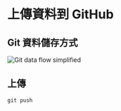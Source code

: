 # 上傳資料到 GitHub

## Git 資料儲存方式

![Git data flow simplified](https://upload.wikimedia.org/wikipedia/commons/thumb/4/44/Git_data_flow_simplified.svg/449px-Git_data_flow_simplified.svg.png)

## 上傳

```
git push
```